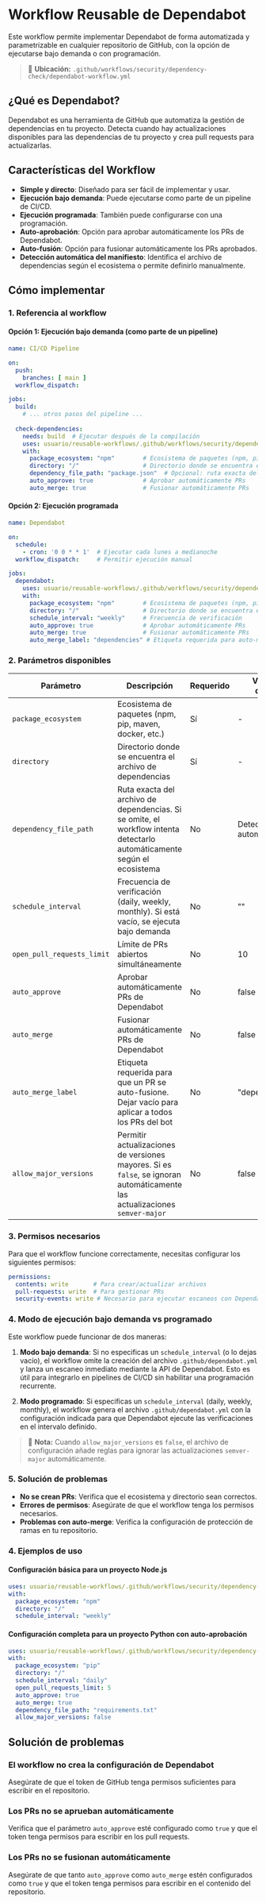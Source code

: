 # Workflow Reusable de Dependabot

Este workflow permite implementar Dependabot de forma automatizada y parametrizable en cualquier repositorio de GitHub, con la opción de ejecutarse bajo demanda o con programación.

> 📍 **Ubicación:** `.github/workflows/security/dependency-check/dependabot-workflow.yml`

## ¿Qué es Dependabot?

Dependabot es una herramienta de GitHub que automatiza la gestión de dependencias en tu proyecto. Detecta cuando hay actualizaciones disponibles para las dependencias de tu proyecto y crea pull requests para actualizarlas.

## Características del Workflow

- **Simple y directo**: Diseñado para ser fácil de implementar y usar.
- **Ejecución bajo demanda**: Puede ejecutarse como parte de un pipeline de CI/CD.
- **Ejecución programada**: También puede configurarse con una programación.
- **Auto-aprobación**: Opción para aprobar automáticamente los PRs de Dependabot.
- **Auto-fusión**: Opción para fusionar automáticamente los PRs aprobados.
- **Detección automática del manifiesto**: Identifica el archivo de dependencias según el ecosistema o permite definirlo manualmente.

## Cómo implementar

### 1. Referencia al workflow

#### Opción 1: Ejecución bajo demanda (como parte de un pipeline)

```yaml
name: CI/CD Pipeline

on:
  push:
    branches: [ main ]
  workflow_dispatch:

jobs:
  build:
    # ... otros pasos del pipeline ...
    
  check-dependencies:
    needs: build  # Ejecutar después de la compilación
    uses: usuario/reusable-workflows/.github/workflows/security/dependency-check/dependabot-workflow.yml@main
    with:
      package_ecosystem: "npm"        # Ecosistema de paquetes (npm, pip, maven, etc.)
      directory: "/"                  # Directorio donde se encuentra el archivo de dependencias
      dependency_file_path: "package.json"  # Opcional: ruta exacta del manifiesto
      auto_approve: true              # Aprobar automáticamente PRs
      auto_merge: true                # Fusionar automáticamente PRs
```

#### Opción 2: Ejecución programada

```yaml
name: Dependabot

on:
  schedule:
    - cron: '0 0 * * 1'  # Ejecutar cada lunes a medianoche
  workflow_dispatch:     # Permitir ejecución manual

jobs:
  dependabot:
    uses: usuario/reusable-workflows/.github/workflows/security/dependency-check/dependabot-workflow.yml@main
    with:
      package_ecosystem: "npm"        # Ecosistema de paquetes (npm, pip, maven, etc.)
      directory: "/"                  # Directorio donde se encuentra el archivo de dependencias
      schedule_interval: "weekly"     # Frecuencia de verificación
      auto_approve: true              # Aprobar automáticamente PRs
      auto_merge: true                # Fusionar automáticamente PRs
      auto_merge_label: "dependencies" # Etiqueta requerida para auto-merge
```

### 2. Parámetros disponibles

| Parámetro | Descripción | Requerido | Valor por defecto |
|-----------|-------------|-----------|-------------------|
| `package_ecosystem` | Ecosistema de paquetes (npm, pip, maven, docker, etc.) | Sí | - |
| `directory` | Directorio donde se encuentra el archivo de dependencias | Sí | - |
| `dependency_file_path` | Ruta exacta del archivo de dependencias. Si se omite, el workflow intenta detectarlo automáticamente según el ecosistema | No | Detectado automáticamente |
| `schedule_interval` | Frecuencia de verificación (daily, weekly, monthly). Si está vacío, se ejecuta bajo demanda | No | "" |
| `open_pull_requests_limit` | Límite de PRs abiertos simultáneamente | No | 10 |
| `auto_approve` | Aprobar automáticamente PRs de Dependabot | No | false |
| `auto_merge` | Fusionar automáticamente PRs de Dependabot | No | false |
| `auto_merge_label` | Etiqueta requerida para que un PR se auto-fusione. Dejar vacío para aplicar a todos los PRs del bot | No | "dependencies" |
| `allow_major_versions` | Permitir actualizaciones de versiones mayores. Si es `false`, se ignoran automáticamente las actualizaciones `semver-major` | No | false |

### 3. Permisos necesarios

Para que el workflow funcione correctamente, necesitas configurar los siguientes permisos:

```yaml
permissions:
  contents: write       # Para crear/actualizar archivos
  pull-requests: write  # Para gestionar PRs
  security-events: write # Necesario para ejecutar escaneos con Dependabot
```

### 4. Modo de ejecución bajo demanda vs programado

Este workflow puede funcionar de dos maneras:

1. **Modo bajo demanda**: Si no especificas un `schedule_interval` (o lo dejas vacío), el workflow omite la creación del archivo `.github/dependabot.yml` y lanza un escaneo inmediato mediante la API de Dependabot. Esto es útil para integrarlo en pipelines de CI/CD sin habilitar una programación recurrente.

2. **Modo programado**: Si especificas un `schedule_interval` (daily, weekly, monthly), el workflow genera el archivo `.github/dependabot.yml` con la configuración indicada para que Dependabot ejecute las verificaciones en el intervalo definido.

> 📌 **Nota:** Cuando `allow_major_versions` es `false`, el archivo de configuración añade reglas para ignorar las actualizaciones `semver-major` automáticamente.

### 5. Solución de problemas

- **No se crean PRs**: Verifica que el ecosistema y directorio sean correctos.
- **Errores de permisos**: Asegúrate de que el workflow tenga los permisos necesarios.
- **Problemas con auto-merge**: Verifica la configuración de protección de ramas en tu repositorio.

### 4. Ejemplos de uso

#### Configuración básica para un proyecto Node.js

```yaml
uses: usuario/reusable-workflows/.github/workflows/security/dependency-check/dependabot-workflow.yml@main
with:
  package_ecosystem: "npm"
  directory: "/"
  schedule_interval: "weekly"
```

#### Configuración completa para un proyecto Python con auto-aprobación

```yaml
uses: usuario/reusable-workflows/.github/workflows/security/dependency-check/dependabot-workflow.yml@main
with:
  package_ecosystem: "pip"
  directory: "/"
  schedule_interval: "daily"
  open_pull_requests_limit: 5
  auto_approve: true
  auto_merge: true
  dependency_file_path: "requirements.txt"
  allow_major_versions: false
```

## Solución de problemas

### El workflow no crea la configuración de Dependabot

Asegúrate de que el token de GitHub tenga permisos suficientes para escribir en el repositorio.

### Los PRs no se aprueban automáticamente

Verifica que el parámetro `auto_approve` esté configurado como `true` y que el token tenga permisos para escribir en los pull requests.

### Los PRs no se fusionan automáticamente

Asegúrate de que tanto `auto_approve` como `auto_merge` estén configurados como `true` y que el token tenga permisos para escribir en el contenido del repositorio.